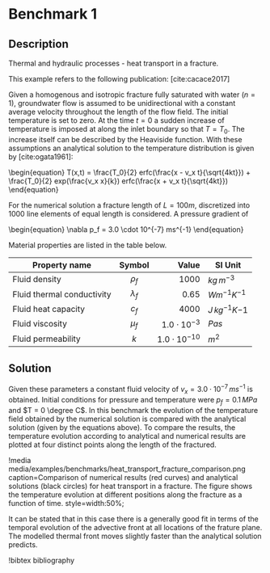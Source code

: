 # Benchmark 1

## Description

Thermal and hydraulic processes - heat transport in a fracture.

This example refers to the following publication: [cite:cacace2017]

Given a homogenous and isotropic fracture fully saturated with water ($n=1$), groundwater flow is assumed to be unidirectional with a constant average velocity throughout the length of the flow field. The initial temperature is set to zero. At the time $t = 0$ a sudden increase of temperature is imposed at along the inlet boundary so that $T = T_0$. The increase itself can be described by the Heaviside function. With these assumptions an analytical solution to the temperature distribution is given by [cite:ogata1961]:

\begin{equation}
T(x,t) = \frac{T_0}{2} erfc(\frac{x - v_x t}{\sqrt{4kt}}) + \frac{T_0}{2} exp(\frac{v_x x}{k}) erfc(\frac{x + v_x  t}{\sqrt{4kt}})
\end{equation}

For the numerical solution a fracture length of $L = 100m$, discretized into 1000 line elements of equal length is considered. A pressure gradient of

\begin{equation}
\nabla p_f = 3.0 \cdot 10^{-7} ms^{-1}
\end{equation}

Material properties are listed in the table below.

| Property name              |     Symbol    |                  Value | SI Unit             |
|----------------------------|:-------------:|-----------------------:|---------------------|
| Fluid density              |   $\rho_f$  | $1000$               | $kg \, m^{-3}$    |
| Fluid thermal conductivity | $\lambda_f$ | $0.65$               | $W m^{-1} K^{-1}$ |
| Fluid heat capacity        |    $c_f$    | $4000$               | $J \, kg^{-1} K{-1}$ |
| Fluid viscosity            | $\mu_f$     | $1.0 \cdot 10^{-3}$  | $Pa s$         |
| Fluid permeability         | $k$         | $1.0 \cdot 10^{-10}$ | $m^2$             |

## Solution

Given these parameters a constant fluid velocity of $v_x = 3.0 \cdot 10^{-7} \, ms^{-1}$ is obtained. Initial conditions for pressure and temperature were $p_f = 0.1 \, MPa$ and $T = 0 \degree C$. In this benchmark the evolution of the temperature field obtained by the numerical solution is compared with the analytical solution (given by the equations above). To compare the results, the temperature evolution according to analytical and numerical results  are plotted at four distinct points along the length of the fractured.

!media media/examples/benchmarks/heat_transport_fracture_comparison.png
       caption=Comparison of numerical results (red curves) and analytical solutions (black circles) for heat transport in a fracture. The figure shows the temperature evolution at different positions along the fracture as a function of time.
       style=width:50%;

It can be stated that in this case there is a generally good fit in terms of the temporal evolution of the advective front at all locations of the frature plane. The modelled thermal front moves slightly faster than the analytical solution predicts.

!bibtex bibliography